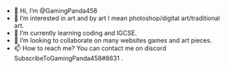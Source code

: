- 👋 Hi, I’m @GamingPanda458
- 👀 I’m interested in art and by art I mean photoshop/digital art/traditional art.
- 🌱 I’m currently learning coding and IGCSE.
- 💞️ I’m looking to collaborate on many websites games and art pieces.
- 📫 How to reach me? You can contact me on discord SubscribeToGamingPanda458#8631 .

<!---
GamingPanda458/GamingPanda458 is a ✨ special ✨ repository because its `README.md` (this file) appears on your GitHub profile.
You can click the Preview link to take a look at your changes.
--->
